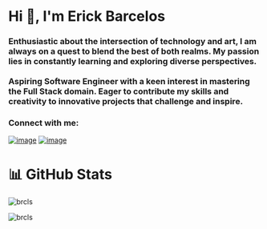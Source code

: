 <h1 align="left">Hi 👋, I'm Erick Barcelos</h1>
<h3 align="left">Enthusiastic about the intersection of technology and art, I am always on a quest to blend the best of both realms. My passion lies in constantly learning and exploring diverse perspectives.
<br><br>
Aspiring Software Engineer with a keen interest in mastering the Full Stack domain. Eager to contribute my skills and creativity to innovative projects that challenge and inspire.</h3>

<h3 align="left">Connect with me:</h3>

[![image](https://img.shields.io/badge/Gmail-D14836?style=for-the-badge&logo=gmail&logoColor=white)](mailto:erickbarcelosdev@gmail.com)
[![image](https://img.shields.io/badge/LinkedIn-0077B5?style=for-the-badge&logo=linkedin&logoColor=white)](https://linkedin.com/in/brcls)

<h1 align="left">📊 GitHub Stats</h1>

<p><img align="center" src="https://github-readme-stats.vercel.app/api?username=brcls&show_icons=true&theme=dracula&locale=en" alt="brcls" /></p>

<p><img align="left" src="https://github-readme-stats.vercel.app/api/top-langs?username=brcls&show_icons=true&theme=dracula&locale=en&layout=compact" alt="brcls" /></p>
